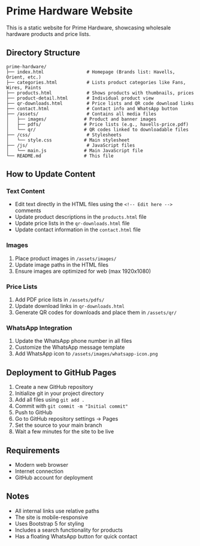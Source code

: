 # Prime Hardware Website

This is a static website for Prime Hardware, showcasing wholesale hardware products and price lists.

## Directory Structure
```
prime-hardware/
├── index.html                # Homepage (Brands list: Havells, Orient, etc.)
├── categories.html           # Lists product categories like Fans, Wires, Paints
├── products.html             # Shows products with thumbnails, prices
├── product-detail.html       # Individual product view
├── qr-downloads.html         # Price lists and QR code download links
├── contact.html              # Contact info and WhatsApp button
├── /assets/                  # Contains all media files
│   ├── images/              # Product and banner images
│   ├── pdfs/                # Price lists (e.g., havells-price.pdf)
│   └── qr/                  # QR codes linked to downloadable files
├── /css/                     # Stylesheets
│   └── style.css            # Main stylesheet
├── /js/                      # JavaScript files
│   └── main.js              # Main JavaScript file
└── README.md                # This file
```

## How to Update Content

### Text Content
- Edit text directly in the HTML files using the `<!-- Edit here -->` comments
- Update product descriptions in the `products.html` file
- Update price lists in the `qr-downloads.html` file
- Update contact information in the `contact.html` file

### Images
1. Place product images in `/assets/images/`
2. Update image paths in the HTML files
3. Ensure images are optimized for web (max 1920x1080)

### Price Lists
1. Add PDF price lists in `/assets/pdfs/`
2. Update download links in `qr-downloads.html`
3. Generate QR codes for downloads and place them in `/assets/qr/`

### WhatsApp Integration
1. Update the WhatsApp phone number in all files
2. Customize the WhatsApp message template
3. Add WhatsApp icon to `/assets/images/whatsapp-icon.png`

## Deployment to GitHub Pages

1. Create a new GitHub repository
2. Initialize git in your project directory
3. Add all files using `git add .`
4. Commit with `git commit -m "Initial commit"`
5. Push to GitHub
6. Go to GitHub repository settings -> Pages
7. Set the source to your main branch
8. Wait a few minutes for the site to be live

## Requirements
- Modern web browser
- Internet connection
- GitHub account for deployment

## Notes
- All internal links use relative paths
- The site is mobile-responsive
- Uses Bootstrap 5 for styling
- Includes a search functionality for products
- Has a floating WhatsApp button for quick contact
